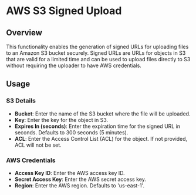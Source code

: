 # AWS S3 Signed Upload

## Overview
This functionality enables the generation of signed URLs for uploading files to an Amazon S3 bucket securely. Signed URLs are URLs for objects in S3 that are valid for a limited time and can be used to upload files directly to S3 without requiring the uploader to have AWS credentials.

## Usage
### S3 Details
- **Bucket**: Enter the name of the S3 bucket where the file will be uploaded.
- **Key**: Enter the key for the object in S3.
- **Expires In (seconds)**: Enter the expiration time for the signed URL in seconds. Defaults to 300 seconds (5 minutes).
- **ACL**: Enter the Access Control List (ACL) for the object. If not provided, ACL will not be set.

### AWS Credentials
- **Access Key ID**: Enter the AWS access key ID.
- **Secret Access Key**: Enter the AWS secret access key.
- **Region**: Enter the AWS region. Defaults to 'us-east-1'.